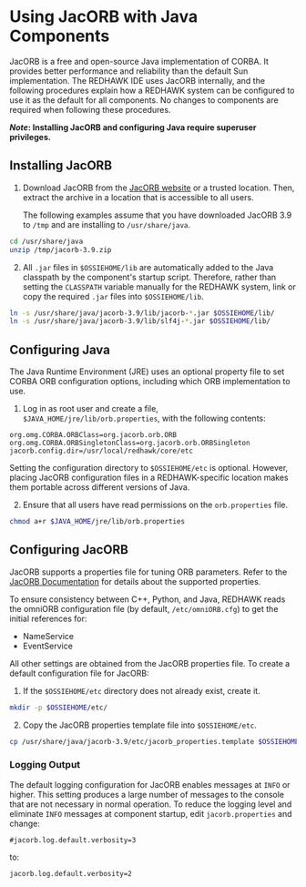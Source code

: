 # Using JacORB with Java Components

JacORB is a free and open-source Java implementation of CORBA.
It provides better performance and reliability than the default Sun implementation.
The REDHAWK IDE uses JacORB internally, and the following procedures explain how a REDHAWK system can be configured to use it as the default for all components.
No changes to components are required when following these procedures.

**_Note_: Installing JacORB and configuring Java require superuser privileges.**

## Installing JacORB

1. Download JacORB from the [JacORB website](https://www.jacorb.org) or a trusted location.
Then, extract the archive in a location that is accessible to all users.

   The following examples assume that you have downloaded JacORB 3.9 to `/tmp` and are installing to `/usr/share/java`.

```sh
cd /usr/share/java
unzip /tmp/jacorb-3.9.zip
```

2. All `.jar` files in `$OSSIEHOME/lib` are automatically added to the Java classpath by the component's startup script. Therefore, rather than setting the `CLASSPATH` variable manually for the REDHAWK system, link or copy the required `.jar` files into `$OSSIEHOME/lib`.

```sh
ln -s /usr/share/java/jacorb-3.9/lib/jacorb-*.jar $OSSIEHOME/lib/
ln -s /usr/share/java/jacorb-3.9/lib/slf4j-*.jar $OSSIEHOME/lib/
```

## Configuring Java

The Java Runtime Environment (JRE) uses an optional property file to set CORBA ORB configuration options, including which ORB implementation to use.

1. Log in as root user and create a file, `$JAVA_HOME/jre/lib/orb.properties`, with the following contents:

```properties
org.omg.CORBA.ORBClass=org.jacorb.orb.ORB
org.omg.CORBA.ORBSingletonClass=org.jacorb.orb.ORBSingleton
jacorb.config.dir=/usr/local/redhawk/core/etc
```
  
   Setting the configuration directory to `$OSSIEHOME/etc` is optional.
However, placing JacORB configuration files in a REDHAWK-specific location makes them portable across different versions of Java.

2. Ensure that all users have read permissions on the `orb.properties` file.

```sh
chmod a+r $JAVA_HOME/jre/lib/orb.properties
```

## Configuring JacORB

JacORB supports a properties file for tuning ORB parameters.
Refer to the [JacORB Documentation](https://www.jacorb.org/documentation.html) for details about the supported properties.

To ensure consistency between C++, Python, and Java, REDHAWK reads the omniORB configuration file (by default, `/etc/omniORB.cfg`) to get the initial references for:

* NameService
* EventService

All other settings are obtained from the JacORB properties file. To create a default configuration file for JacORB:

1. If the `$OSSIEHOME/etc` directory does not already exist, create it.

```sh
mkdir -p $OSSIEHOME/etc/
```

2. Copy the JacORB properties template file into `$OSSIEHOME/etc`.

```sh
cp /usr/share/java/jacorb-3.9/etc/jacorb_properties.template $OSSIEHOME/etc/jacorb.properties
```

### Logging Output

The default logging configuration for JacORB enables messages at `INFO` or higher.
This setting produces a large number of messages to the console that are not necessary in normal operation.
To reduce the logging level and eliminate `INFO` messages at component startup, edit `jacorb.properties` and change:

```properties
#jacorb.log.default.verbosity=3
```

to:

```properties
jacorb.log.default.verbosity=2
```
